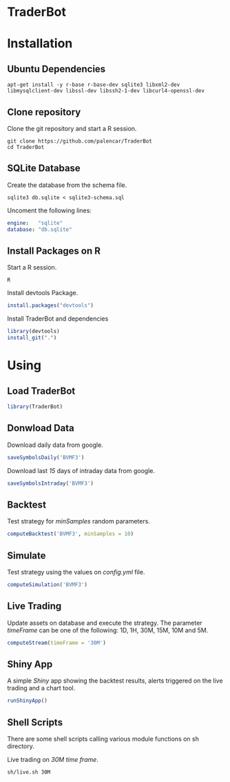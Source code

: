 # TraderBot

# Installation

## Ubuntu Dependencies
```
apt-get install -y r-base r-base-dev sqlite3 libxml2-dev libmysqlclient-dev libssl-dev libssh2-1-dev libcurl4-openssl-dev
```

## Clone repository
Clone the git repository and start a R session.
```
git clone https://github.com/palencar/TraderBot
cd TraderBot
```

## SQLite Database
Create the database from the schema file.
```
sqlite3 db.sqlite < sqlite3-schema.sql
```

Uncoment the following lines:
```yml
engine:   "sqlite"
database: "db.sqlite"
```

## Install Packages on R
Start a R session.
```
R
```

Install devtools Package.

```R
install.packages("devtools")
```

Install TraderBot and dependencies
```R
library(devtools)
install_git(".")
```

# Using

## Load TraderBot
```R
library(TraderBot)
```

## Donwload Data
Download daily data from google.
```R
saveSymbolsDaily('BVMF3')
```

Download last *15* days of intraday data from google.
```R
saveSymbolsIntraday('BVMF3')
```

## Backtest
Test strategy for *minSamples* random parameters.
```R
computeBacktest('BVMF3', minSamples = 10)
```

## Simulate
Test strategy using the values on *config.yml* file.
```R
computeSimulation('BVMF3')
```

## Live Trading
Update assets on database and execute the strategy. The parameter *timeFrame* can be one of the following:
1D, 1H, 30M, 15M, 10M and 5M.
```R
computeStream(timeFrame = '30M')
```

## Shiny App
A simple *Shiny* app showing the backtest results, alerts triggered on the live trading and a chart tool.
```R
runShinyApp()
```

## Shell Scripts
There are some shell scripts calling various module functions on sh directory.

Live trading on *30M* *time frame*.
```
sh/live.sh 30M
```
